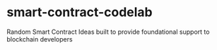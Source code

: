 # smart-contract-codelab
Random Smart Contract Ideas built to provide foundational support to blockchain developers 
